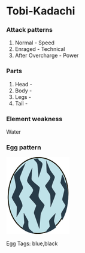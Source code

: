 # Tobi-Kadachi

### Attack patterns
1. Normal - Speed
2. Enraged - Technical
3. After Overcharge - Power

### Parts
1. Head - 
2. Body - 
3. Legs - 
4. Tail - 

### Element weakness
Water 

### Egg pattern
![image info](../assets/tobi-kadachi.png)

Egg Tags: blue,black